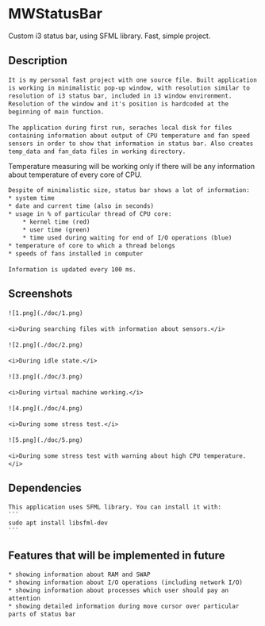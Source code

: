 # MWStatusBar

Custom i3 status bar, using SFML library. Fast, simple project.

## Description

    It is my personal fast project with one source file. Built application is working in minimalistic pop-up window, with resolution similar to resolution of i3 status bar, included in i3 window environment. Resolution of the window and it's position is hardcoded at the beginning of main function.

    The application during first run, seraches local disk for files containing information about output of CPU temperature and fan speed sensors in order to show that information in status bar. Also creates temp_data and fan_data files in working directory.
Temperature measuring will be working only if there will be any information about temperature of every core of CPU.

    Despite of minimalistic size, status bar shows a lot of information:
    * system time
    * date and current time (also in seconds)
    * usage in % of particular thread of CPU core:
        * kernel time (red)
        * user time (green)
        * time used during waiting for end of I/O operations (blue)
    * temperature of core to which a thread belongs
    * speeds of fans installed in computer

    Information is updated every 100 ms.

## Screenshots
    
    ![1.png](./doc/1.png)
    
    <i>During searching files with information about sensors.</i>
    
    ![2.png](./doc/2.png)
    
    <i>During idle state.</i>
    
    ![3.png](./doc/3.png)
    
    <i>During virtual machine working.</i>
    
    ![4.png](./doc/4.png)
    
    <i>During some stress test.</i>
    
    ![5.png](./doc/5.png)
    
    <i>During some stress test with warning about high CPU temperature.</i>
    

## Dependencies

    This application uses SFML library. You can install it with:
    ```
    sudo apt install libsfml-dev
    ```

## Features that will be implemented in future

    * showing information about RAM and SWAP
    * showing information about I/O operations (including network I/O)
    * showing information about processes which user should pay an attention
    * showing detailed information during move cursor over particular parts of status bar

